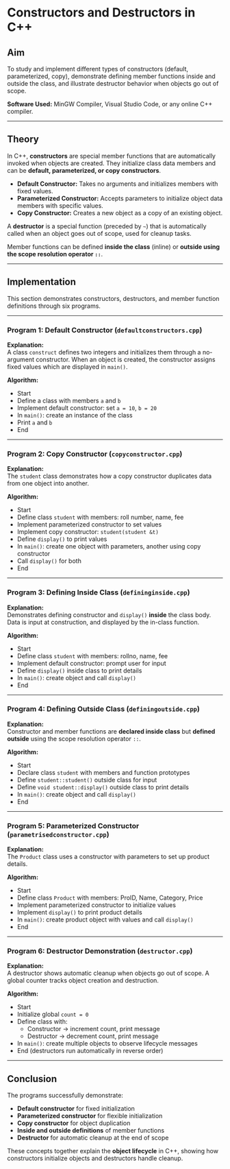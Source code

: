 # Constructors and Destructors in C++

## Aim  
To study and implement different types of constructors (default, parameterized, copy), demonstrate defining member functions inside and outside the class, and illustrate destructor behavior when objects go out of scope.  

**Software Used:** MinGW Compiler, Visual Studio Code, or any online C++ compiler.  

---

## Theory  

In C++, **constructors** are special member functions that are automatically invoked when objects are created. They initialize class data members and can be **default, parameterized, or copy constructors**.  

- **Default Constructor:** Takes no arguments and initializes members with fixed values.  
- **Parameterized Constructor:** Accepts parameters to initialize object data members with specific values.  
- **Copy Constructor:** Creates a new object as a copy of an existing object.  

A **destructor** is a special function (preceded by `~`) that is automatically called when an object goes out of scope, used for cleanup tasks.  

Member functions can be defined **inside the class** (inline) or **outside using the scope resolution operator `::`**.  

---

## Implementation  

This section demonstrates constructors, destructors, and member function definitions through six programs.  

---

### Program 1: Default Constructor (`defaultconstructors.cpp`)  

**Explanation:**  
A class `construct` defines two integers and initializes them through a no-argument constructor. When an object is created, the constructor assigns fixed values which are displayed in `main()`.  

**Algorithm:**  
- Start  
- Define a class with members `a` and `b`  
- Implement default constructor: set `a = 10`, `b = 20`  
- In `main()`: create an instance of the class  
- Print `a` and `b`  
- End  

---

### Program 2: Copy Constructor (`copyconstructor.cpp`)  

**Explanation:**  
The `student` class demonstrates how a copy constructor duplicates data from one object into another.  

**Algorithm:**  
- Start  
- Define class `student` with members: roll number, name, fee  
- Implement parameterized constructor to set values  
- Implement copy constructor: `student(student &t)`  
- Define `display()` to print values  
- In `main()`: create one object with parameters, another using copy constructor  
- Call `display()` for both  
- End  

---

### Program 3: Defining Inside Class (`defininginside.cpp`)  

**Explanation:**  
Demonstrates defining constructor and `display()` **inside** the class body. Data is input at construction, and displayed by the in-class function.  

**Algorithm:**  
- Start  
- Define class `student` with members: rollno, name, fee  
- Implement default constructor: prompt user for input  
- Define `display()` inside class to print details  
- In `main()`: create object and call `display()`  
- End  

---

### Program 4: Defining Outside Class (`definingoutside.cpp`)  

**Explanation:**  
Constructor and member functions are **declared inside class** but **defined outside** using the scope resolution operator `::`.  

**Algorithm:**  
- Start  
- Declare class `student` with members and function prototypes  
- Define `student::student()` outside class for input  
- Define `void student::display()` outside class to print details  
- In `main()`: create object and call `display()`  
- End  

---

### Program 5: Parameterized Constructor (`parametrisedconstructor.cpp`)  

**Explanation:**  
The `Product` class uses a constructor with parameters to set up product details.  

**Algorithm:**  
- Start  
- Define class `Product` with members: ProID, Name, Category, Price  
- Implement parameterized constructor to initialize values  
- Implement `display()` to print product details  
- In `main()`: create product object with values and call `display()`  
- End  

---

### Program 6: Destructor Demonstration (`destructor.cpp`)  

**Explanation:**  
A destructor shows automatic cleanup when objects go out of scope. A global counter tracks object creation and destruction.  

**Algorithm:**  
- Start  
- Initialize global `count = 0`  
- Define class with:  
  - Constructor → increment count, print message  
  - Destructor → decrement count, print message  
- In `main()`: create multiple objects to observe lifecycle messages  
- End (destructors run automatically in reverse order)  

---

## Conclusion  

The programs successfully demonstrate:  

- **Default constructor** for fixed initialization  
- **Parameterized constructor** for flexible initialization  
- **Copy constructor** for object duplication  
- **Inside and outside definitions** of member functions  
- **Destructor** for automatic cleanup at the end of scope  

These concepts together explain the **object lifecycle** in C++, showing how constructors initialize objects and destructors handle cleanup.  
